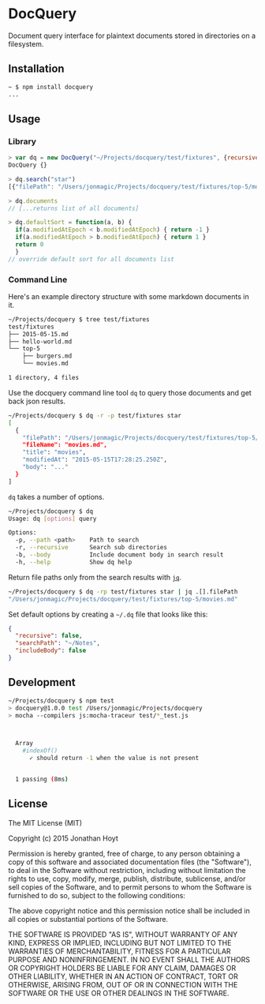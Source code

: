 # DocQuery

Document query interface for plaintext documents stored in directories on a filesystem.

## Installation

```bash
~ $ npm install docquery
...
```

## Usage

### Library

```js
> var dq = new DocQuery("~/Projects/docquery/test/fixtures", {recursive: true})
DocQuery {}

> dq.search("star")
[{"filePath": "/Users/jonmagic/Projects/docquery/test/fixtures/top-5/movies.md",  "fileName": "movies.md",  "title": "movies",  "modifiedAt": "2015-05-15T17:28:25.250Z",  "body": "..."}]

> dq.documents
// [...returns list of all documents]

> dq.defaultSort = function(a, b) {
  if(a.modifiedAtEpoch < b.modifiedAtEpoch) { return -1 }
  if(a.modifiedAtEpoch > b.modifiedAtEpoch) { return 1 }
  return 0
  }
// override default sort for all documents list
```

### Command Line

Here's an example directory structure with some markdown documents in it.

```bash
~/Projects/docquery $ tree test/fixtures
test/fixtures
├── 2015-05-15.md
├── hello-world.md
└── top-5
    ├── burgers.md
    └── movies.md

1 directory, 4 files
```

Use the docquery command line tool `dq` to query those documents and get back json results.

```bash
~/Projects/docquery $ dq -r -p test/fixtures star
[
  {
    "filePath": "/Users/jonmagic/Projects/docquery/test/fixtures/top-5/movies.md",
    "fileName": "movies.md",
    "title": "movies",
    "modifiedAt": "2015-05-15T17:28:25.250Z",
    "body": "..."
  }
]
```

`dq` takes a number of options.

```bash
~/Projects/docquery $ dq
Usage: dq [options] query

Options:
  -p, --path <path>    Path to search
  -r, --recursive      Search sub directories
  -b, --body           Include document body in search result
  -h, --help           Show dq help
```

Return file paths only from the search results with [`jq`](http://stedolan.github.io/jq/).

```bash
~/Projects/docquery $ dq -rp test/fixtures star | jq .[].filePath
"/Users/jonmagic/Projects/docquery/test/fixtures/top-5/movies.md"
```

Set default options by creating a `~/.dq` file that looks like this:

```json
{
  "recursive": false,
  "searchPath": "~/Notes",
  "includeBody": false
}
```

## Development

```bash
~/Projects/docquery $ npm test
> docquery@1.0.0 test /Users/jonmagic/Projects/docquery
> mocha --compilers js:mocha-traceur test/*_test.js



  Array
    #indexOf()
      ✓ should return -1 when the value is not present


  1 passing (8ms)
```

## License

The MIT License (MIT)

Copyright (c) 2015 Jonathan Hoyt

Permission is hereby granted, free of charge, to any person obtaining a copy
of this software and associated documentation files (the "Software"), to deal
in the Software without restriction, including without limitation the rights
to use, copy, modify, merge, publish, distribute, sublicense, and/or sell
copies of the Software, and to permit persons to whom the Software is
furnished to do so, subject to the following conditions:

The above copyright notice and this permission notice shall be included in all
copies or substantial portions of the Software.

THE SOFTWARE IS PROVIDED "AS IS", WITHOUT WARRANTY OF ANY KIND, EXPRESS OR
IMPLIED, INCLUDING BUT NOT LIMITED TO THE WARRANTIES OF MERCHANTABILITY,
FITNESS FOR A PARTICULAR PURPOSE AND NONINFRINGEMENT. IN NO EVENT SHALL THE
AUTHORS OR COPYRIGHT HOLDERS BE LIABLE FOR ANY CLAIM, DAMAGES OR OTHER
LIABILITY, WHETHER IN AN ACTION OF CONTRACT, TORT OR OTHERWISE, ARISING FROM,
OUT OF OR IN CONNECTION WITH THE SOFTWARE OR THE USE OR OTHER DEALINGS IN THE
SOFTWARE.
